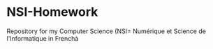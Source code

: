 # NSI-Homework
Repository for my Computer Science (NSI= Numérique et Science de l'Informatique in Frenchà
